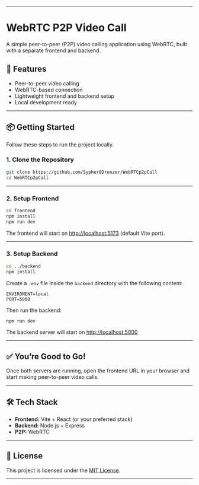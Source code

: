 
---

# WebRTC P2P Video Call

A simple peer-to-peer (P2P) video calling application using WebRTC, built with a separate frontend and backend.

## 🚀 Features

* Peer-to-peer video calling
* WebRTC-based connection
* Lightweight frontend and backend setup
* Local development ready

---

## 📦 Getting Started

Follow these steps to run the project locally.

### 1. Clone the Repository

```bash
git clone https://github.com/Sypher0Dronzer/WebRTCp2pCall
cd WebRTCp2pCall
```

---

### 2. Setup Frontend

```bash
cd frontend
npm install
npm run dev
```

The frontend will start on [http://localhost:5173](http://localhost:5173) (default Vite port).

---

### 3. Setup Backend

```bash
cd ../backend
npm install
```

Create a `.env` file inside the `backend` directory with the following content:

```env
ENVIROMENT=local
PORT=5000
```

Then run the backend:

```bash
npm run dev
```

The backend server will start on [http://localhost:5000](http://localhost:5000)

---

## ✅ You’re Good to Go!

Once both servers are running, open the frontend URL in your browser and start making peer-to-peer video calls.

---

## 🛠️ Tech Stack

* **Frontend:** Vite + React (or your preferred stack)
* **Backend:** Node.js + Express
* **P2P:** WebRTC

---

## 📄 License

This project is licensed under the [MIT License](LICENSE).

---
